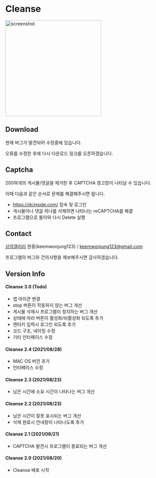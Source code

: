 # Cleanse

<img alt="screenshot" src="https://raw.githubusercontent.com/keemwonjung123/Cleanse/master/img/macos.png" width="300" height="300">

## Download

현재 버그가 발견되어 수정중에 있습니다.

오류를 수정한 후에 다시 다운로드 링크를 오픈하겠습니다.

## Captcha

200여개의 게시물/댓글을 제거한 후 CAPTCHA 경고창이 나타날 수 있습니다.

이때 다음과 같은 순서로 문제를 해결해주시면 됩니다.

- https://dcinside.com/ 접속 및 로그인
- 게시물이나 댓글 하나를 삭제하면 나타나는 reCAPTCHA를 해결
- 프로그램으로 돌아와 다시 Delete 실행


## Contact

[상의갤러리](https://gall.dcinside.com/board/lists?id=fashion_new1) 원중(keemwonjung123) / keemwonjung123@gmail.com

프로그램의 버그와 건의사항을 제보해주시면 감사하겠습니다.


## Version Info

#### Cleanse 3.0 (Todo)

- 앱 아이콘 변경
- stop 버튼이 작동하지 않는 버그 개선
- 게시물 삭제시 프로그램이 정지하는 버그 개선
- 상태에 따라 버튼이 활성화/비활성화 되도록 추가
- 엔터키 입력시 로그인 되도록 추가
- 코드 구조, 네이밍 수정
- 기타 인터페이스 수정

#### Cleanse 2.4 (2021/08/28)

- MAC OS 버전 추가
- 인터페이스 수정

#### Cleanse 2.3 (2021/08/23)

- 남은 시간에 소요 시간이 나타나는 버그 개선

#### Cleanse 2.2 (2021/08/23)

- 남은 시간이 잘못 표시되는 버그 개선
- 삭제 완료시 안내창이 나타나도록 추가

#### Cleanse 2.1 (2021/08/21)

- CAPTCHA 발견시 프로그램이 종료되는 버그 개선

#### Cleanse 2.0 (2021/08/20)

- Cleanse 배포 시작
